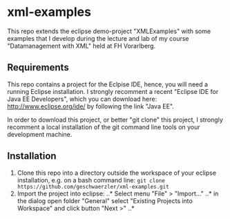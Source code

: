 # xml-examples
This repo extends the eclipse demo-project "XMLExamples" with some examples that I develop during the lecture and lab of my course "Datamanagement with XML" held at FH Vorarlberg.

## Requirements
This repo contains a project for the Eclpise IDE, hence, you will need a running Eclipse installation. I strongly recomment a recent "Eclipse IDE for Java EE Developers", which you can download here: http://www.eclipse.org/ide/ by following the link "Java EE".

In order to download this project, or better "git clone" this project, I strongly recomment a local installation of the git command line tools on your development machine.

## Installation
1. Clone this repo into a directory outside the workspace of your eclipse installation, e.g. on a bash command line:
`git clone https://github.com/geschwaerzler/xml-examples.git`
1. Import the project into eclipse:
..* Select menu "File" > "Import…"
..* in the dialog open folder "General" select "Existing Projects into Workspace" and click button "Next >"
..* 
